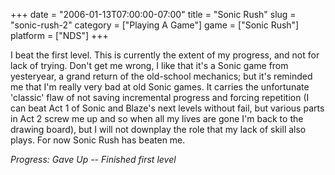 +++
date = "2006-01-13T07:00:00-07:00"
title = "Sonic Rush"
slug = "sonic-rush-2"
category = ["Playing A Game"]
game = ["Sonic Rush"]
platform = ["NDS"]
+++

I beat the first level. This is currently the extent of my progress, and not for lack of trying. Don't get me wrong, I like that it's a Sonic game from yesteryear, a grand return of the old-school mechanics; but it's reminded me that I'm really very bad at old Sonic games. It carries the unfortunate 'classic' flaw of not saving incremental progress and forcing repetition (I can beat Act 1 of Sonic and Blaze's next levels without fail, but various parts in Act 2 screw me up and so when all my lives are gone I'm back to the drawing board), but I will not downplay the role that my lack of skill also plays. For now Sonic Rush has beaten me.

<i>Progress: Gave Up -- Finished first level</i>